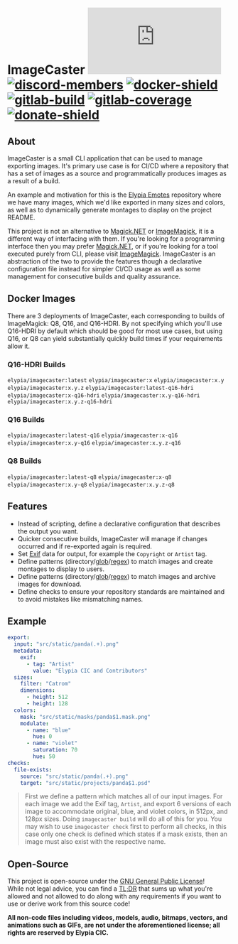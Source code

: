 # ImageCaster [![matrix-members]][matrix] [![discord-members]][discord] [![docker-shield]][docker] [![gitlab-build]][gitlab] [![gitlab-coverage]][gitlab] [![donate-shield]][elypia-donate]
## About
ImageCaster is a small CLI application that can be used to manage
exporting images. It's primary use case is for CI/CD where a
repository that has a set of images as a source and programmatically
produces images as a result of a build.

An example and motivation for this is the [Elypia Emotes] repository
where we have many images, which we'd like exported in many
sizes and colors, as well as to dynamically generate montages to
display on the project README.

This project is not an alternative to [Magick.NET] or [ImageMagick], it
is a different way of interfacing with them. If you're looking for a
programming interface then you may prefer [Magick.NET], or if you're
looking for a tool executed purely from CLI, please visit [ImageMagick].
ImageCaster is an abstraction of the two to provide the features though
a declarative configuration file instead for simpler CI/CD usage as
well as some management for consecutive builds and quality assurance.

## Docker Images
There are 3 deployments of ImageCaster, each corresponding to builds of
ImageMagick: Q8, Q16, and Q16-HDRI. By not specifying which you'll use
Q16-HDRI by default which should be good for most use cases, but using
Q16, or Q8 can yield substantially quickly build times if your
requirements allow it.

### Q16-HDRI Builds
`elypia/imagecaster:latest` `elypia/imagecaster:x` `elypia/imagecaster:x.y` `elypia/imagecaster:x.y.z` `elypia/imagecaster:latest-q16-hdri` `elypia/imagecaster:x-q16-hdri` `elypia/imagecaster:x.y-q16-hdri` `elypia/imagecaster:x.y.z-q16-hdri`

### Q16 Builds
`elypia/imagecaster:latest-q16` `elypia/imagecaster:x-q16` `elypia/imagecaster:x.y-q16` `elypia/imagecaster:x.y.z-q16`

### Q8 Builds
`elypia/imagecaster:latest-q8` `elypia/imagecaster:x-q8` `elypia/imagecaster:x.y-q8` `elypia/imagecaster:x.y.z-q8`

## Features
* Instead of scripting, define a declarative configuration that
describes the output you want.
* Quicker consecutive builds, ImageCaster will manage if changes
occurred and if re-exported again is required.
* Set [Exif] data for output, for example the `Copyright` or `Artist`
tag.
* Define patterns (directory/[glob]/[regex]) to match images and create
montages to display to users.
* Define patterns (directory/[glob]/[regex]) to match images and
archive images for download.
* Define checks to ensure your repository standards are maintained and
to avoid mistakes like mismatching names.

## Example
```yml
export:
  input: "src/static/panda(.+).png"
  metadata:
    exif:
      - tag: "Artist"
        value: "Elypia CIC and Contributors"
  sizes:
    filter: "Catrom"
    dimensions:
      - height: 512
      - height: 128
  colors:
    mask: "src/static/masks/panda$1.mask.png"
    modulate:
      - name: "blue"
        hue: 0
      - name: "violet"
        saturation: 70
        hue: 50
checks:
  file-exists:
    source: "src/static/panda(.+).png"
    target: "src/static/projects/panda$1.psd"
```
> First we define a pattern which matches all of our input images. For
> each image we add the Exif tag, `Artist`, and export 6 versions of
> each image to accommodate original, blue, and violet colors, in 512px,
> and 128px sizes. Doing `imagecaster build` will do all of this for
> you. You may wish to use `imagecaster check` first to perform all 
> checks, in this case only one check is defined which states if a mask
> exists, then an image must also exist with the respective name.

## Open-Source
This project is open-source under the [GNU General Public License]!  
While not legal advice, you can find a [TL;DR] that sums up what
you're allowed and not allowed to do along with any requirements if you
want to use or derive work from this source code!  

**All non-code files including videos, models, audio, bitmaps, vectors, and 
animations such as GIFs, are not under the aforementioned license; all rights
are reserved by Elypia CIC.** 

[matrix]: https://matrix.to/#/+elypia:matrix.org "Matrix Invite"
[discord]: https://discordapp.com/invite/hprGMaM "Discord Invite"
[docker]: https://hub.docker.com/r/elypia/imagecaster "ImageCaster on Docker"
[gitlab]: https://gitlab.com/Elypia/imagecaster/commits/master "Repository on GitLab"
[elypia-donate]: https://elypia.org/donate "Donate to Elypia"
[Elypia Emotes]: https://gitlab.com/Elypia/elypia-emotes "Elypia Emotes"
[Magick.NET]: https://github.com/dlemstra/Magick.NET "Magick.NET on GitHub"
[ImageMagick]: https://github.com/ImageMagick "ImageMagick on GitHub"
[Exif]: https://en.wikipedia.org/wiki/Exif "Exif on Wikipedia"
[glob]: https://en.wikipedia.org/wiki/Glob_(programming) "Glob on Wikipedia"
[regex]: https://en.wikipedia.org/wiki/Regular_expression "Regular Expression on Wikipedia"
[GNU General Public License]: https://www.gnu.org/licenses/gpl-3.0.en.html "AGPL"
[TL;DR]: https://tldrlegal.com/license/gnu-general-public-license-v3-(gpl-3) "TL;DR of AGPL"

[matrix-members]: https://img.shields.io/matrix/elypia-general:matrix.org?logo=matrix "Matrix Shield"
[discord-members]: https://discordapp.com/api/guilds/184657525990359041/widget.png "Discord Shield"
[docker-shield]: https://img.shields.io/docker/pulls/elypia/imagecaster?logo=docker "Docker Shield"
[gitlab-build]: https://gitlab.com/Elypia/imagecaster/badges/master/pipeline.svg "GitLab Build Shield"
[gitlab-coverage]: https://gitlab.com/Elypia/imagecaster/badges/master/coverage.svg "GitLab Coverage Shield"
[donate-shield]: https://img.shields.io/badge/Elypia-Donate-blueviolet "Donate Shield"
